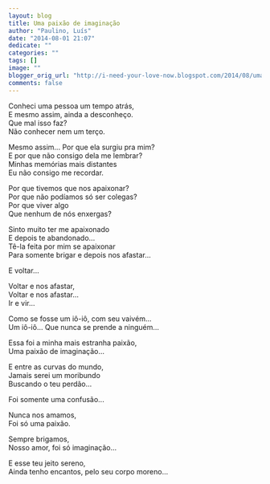 ```yaml
---
layout: blog
title: Uma paixão de imaginação
author: "Paulino, Luís"
date: "2014-08-01 21:07"
dedicate: ""
categories: ""
tags: []
image: ""
blogger_orig_url: "http://i-need-your-love-now.blogspot.com/2014/08/uma-paixao-de-imaginacao.html"
comments: false
---
```


Conheci uma pessoa um tempo atrás,\
E mesmo assim, ainda a desconheço.\
Que mal isso faz?\
Não conhecer nem um terço.

Mesmo assim... Por que ela surgiu pra mim?\
E por que não consigo dela me lembrar?\
Minhas memórias mais distantes\
Eu não consigo me recordar.

Por que tivemos que nos apaixonar?\
Por que não podíamos só ser colegas?\
Por que viver algo\
Que nenhum de nós enxergas?

Sinto muito ter me apaixonado\
E depois te abandonado...\
Tê-la feita por mim se apaixonar\
Para somente brigar e depois nos afastar...

E voltar...

Voltar e nos afastar,\
Voltar e nos afastar...\
Ir e vir...

Como se fosse um iô-iô, com seu vaivém...\
Um iô-iô... Que nunca se prende a ninguém...

Essa foi a minha mais estranha paixão,\
Uma paixão de imaginação...

E entre as curvas do mundo,\
Jamais serei um moribundo\
Buscando o teu perdão...

Foi somente uma confusão...

Nunca nos amamos,\
Foi só uma paixão.

Sempre brigamos,\
Nosso amor, foi só imaginação...

E esse teu jeito sereno,\
Ainda tenho encantos, pelo seu corpo moreno...
